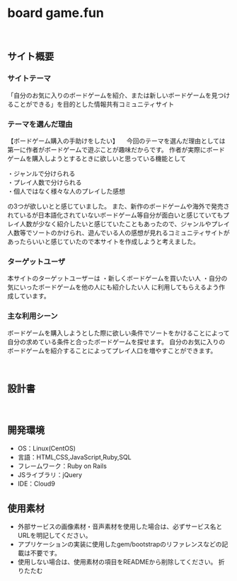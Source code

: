 # board game.fun
​
## サイト概要
### サイトテーマ
「自分のお気に入りのボードゲームを紹介、または新しいボードゲームを見つけることができる」を目的とした情報共有コミュニティサイト
​
### テーマを選んだ理由
【ボードゲーム購入の手助けをしたい】
　今回のテーマを選んだ理由としては第一に作者がボードゲームで遊ぶことが趣味だからです。
作者が実際にボードゲームを購入しようとするときに欲しいと思っている機能として

・ジャンルで分けられる  
・プレイ人数で分けられる  
・個人ではなく様々な人のプレイした感想  

の3つが欲しいとと感じていました。
また、新作のボードゲームや海外で発売されているが日本語化されていないボードゲーム等自分が面白いと感じていてもプレイ人数が少なく紹介したいと感じていたこともあったので、ジャンルやプレイ人数等でソートのかけられ、遊んでいる人の感想が見れるコミュニティサイトがあったらいいと感じていたので本サイトを作成しようと考えました。
### ターゲットユーザ
本サイトのターゲットユーザーは
・新しくボードゲームを買いたい人
・自分の気にいったボードゲームを他の人にも紹介したい人
に利用してもらえるよう作成しています。​
### 主な利用シーン
ボードゲームを購入しようとした際に欲しい条件でソートをかけることによって自分の求めている条件と合ったボードゲームを探せます。
自分のお気に入りのボードゲームを紹介することによってプレイ人口を増やすことができます。

​
## 設計書
<!--テーマを設定・提出する時点では不要です-->
​
## 開発環境
- OS：Linux(CentOS)
- 言語：HTML,CSS,JavaScript,Ruby,SQL
- フレームワーク：Ruby on Rails
- JSライブラリ：jQuery
- IDE：Cloud9
​
## 使用素材
- 外部サービスの画像素材・音声素材を使用した場合は、必ずサービス名とURLを明記してください。
- アプリケーションの実装に使用したgem/bootstrapのリファレンスなどの記載は不要です。
- 使用しない場合は、使用素材の項目をREADMEから削除してください。
折りたたむ